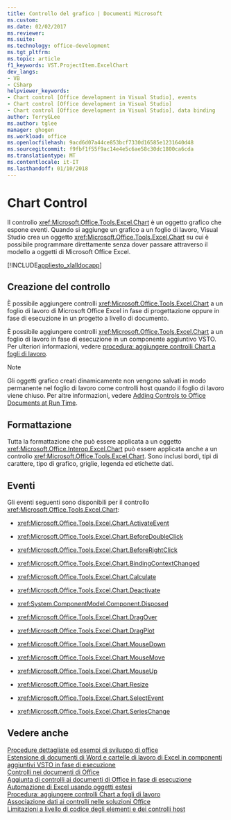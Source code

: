 ```yaml
---
title: Controllo del grafico | Documenti Microsoft
ms.custom: 
ms.date: 02/02/2017
ms.reviewer: 
ms.suite: 
ms.technology: office-development
ms.tgt_pltfrm: 
ms.topic: article
f1_keywords: VST.ProjectItem.ExcelChart
dev_langs:
- VB
- CSharp
helpviewer_keywords:
- Chart control [Office development in Visual Studio], events
- Chart control [Office development in Visual Studio]
- Chart control [Office development in Visual Studio], data binding
author: TerryGLee
ms.author: tglee
manager: ghogen
ms.workload: office
ms.openlocfilehash: 9acd6d07a44ce853bcf7330d16585e1231640d48
ms.sourcegitcommit: f9fbf1f55f9ac14e4e5c6ae58c30dc1800ca6cda
ms.translationtype: MT
ms.contentlocale: it-IT
ms.lasthandoff: 01/10/2018
---
```

# <a name="chart-control"></a>Chart Control
  Il controllo <xref:Microsoft.Office.Tools.Excel.Chart> è un oggetto grafico che espone eventi. Quando si aggiunge un grafico a un foglio di lavoro, Visual Studio crea un oggetto <xref:Microsoft.Office.Tools.Excel.Chart> su cui è possibile programmare direttamente senza dover passare attraverso il modello a oggetti di Microsoft Office Excel.  
  
 [!INCLUDE[appliesto_xlalldocapp](../vsto/includes/appliesto-xlalldocapp-md.md)]  
  
## <a name="creating-the-control"></a>Creazione del controllo  
 È possibile aggiungere controlli <xref:Microsoft.Office.Tools.Excel.Chart> a un foglio di lavoro di Microsoft Office Excel in fase di progettazione oppure in fase di esecuzione in un progetto a livello di documento.  
  
 È possibile aggiungere controlli <xref:Microsoft.Office.Tools.Excel.Chart> a un foglio di lavoro in fase di esecuzione in un componente aggiuntivo VSTO. Per ulteriori informazioni, vedere [procedura: aggiungere controlli Chart a fogli di lavoro](../vsto/how-to-add-chart-controls-to-worksheets.md).  
  
> [!NOTE]  
>  Gli oggetti grafico creati dinamicamente non vengono salvati in modo permanente nel foglio di lavoro come controlli host quando il foglio di lavoro viene chiuso. Per altre informazioni, vedere [Adding Controls to Office Documents at Run Time](../vsto/adding-controls-to-office-documents-at-run-time.md).  
  
## <a name="formatting"></a>Formattazione  
 Tutta la formattazione che può essere applicata a un oggetto <xref:Microsoft.Office.Interop.Excel.Chart> può essere applicata anche a un controllo <xref:Microsoft.Office.Tools.Excel.Chart>. Sono inclusi bordi, tipi di carattere, tipo di grafico, griglie, legenda ed etichette dati.  
  
## <a name="events"></a>Eventi  
 Gli eventi seguenti sono disponibili per il controllo <xref:Microsoft.Office.Tools.Excel.Chart>:  
  
-   <xref:Microsoft.Office.Tools.Excel.Chart.ActivateEvent>  
  
-   <xref:Microsoft.Office.Tools.Excel.Chart.BeforeDoubleClick>  
  
-   <xref:Microsoft.Office.Tools.Excel.Chart.BeforeRightClick>  
  
-   <xref:Microsoft.Office.Tools.Excel.Chart.BindingContextChanged>  
  
-   <xref:Microsoft.Office.Tools.Excel.Chart.Calculate>  
  
-   <xref:Microsoft.Office.Tools.Excel.Chart.Deactivate>  
  
-   <xref:System.ComponentModel.Component.Disposed>  
  
-   <xref:Microsoft.Office.Tools.Excel.Chart.DragOver>  
  
-   <xref:Microsoft.Office.Tools.Excel.Chart.DragPlot>  
  
-   <xref:Microsoft.Office.Tools.Excel.Chart.MouseDown>  
  
-   <xref:Microsoft.Office.Tools.Excel.Chart.MouseMove>  
  
-   <xref:Microsoft.Office.Tools.Excel.Chart.MouseUp>  
  
-   <xref:Microsoft.Office.Tools.Excel.Chart.Resize>  
  
-   <xref:Microsoft.Office.Tools.Excel.Chart.SelectEvent>  
  
-   <xref:Microsoft.Office.Tools.Excel.Chart.SeriesChange>  
  
## <a name="see-also"></a>Vedere anche  
 [Procedure dettagliate ed esempi di sviluppo di office](../vsto/office-development-samples-and-walkthroughs.md)   
 [Estensione di documenti di Word e cartelle di lavoro di Excel in componenti aggiuntivi VSTO in fase di esecuzione](../vsto/extending-word-documents-and-excel-workbooks-in-vsto-add-ins-at-run-time.md)   
 [Controlli nei documenti di Office](../vsto/controls-on-office-documents.md)   
 [Aggiunta di controlli ai documenti di Office in fase di esecuzione](../vsto/adding-controls-to-office-documents-at-run-time.md)   
 [Automazione di Excel usando oggetti estesi](../vsto/automating-excel-by-using-extended-objects.md)   
 [Procedura: aggiungere controlli Chart a fogli di lavoro](../vsto/how-to-add-chart-controls-to-worksheets.md)   
 [Associazione dati ai controlli nelle soluzioni Office](../vsto/binding-data-to-controls-in-office-solutions.md)   
 [Limitazioni a livello di codice degli elementi e dei controlli host](../vsto/programmatic-limitations-of-host-items-and-host-controls.md)  
  
  